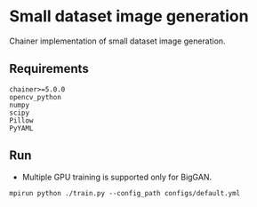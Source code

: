 # Small dataset image generation

Chainer implementation of small dataset image generation.

## Requirements

```angular2
chainer>=5.0.0
opencv_python
numpy
scipy
Pillow
PyYAML
```

## Run
- Multiple GPU training is supported only for BigGAN.

```
mpirun python ./train.py --config_path configs/default.yml
```


